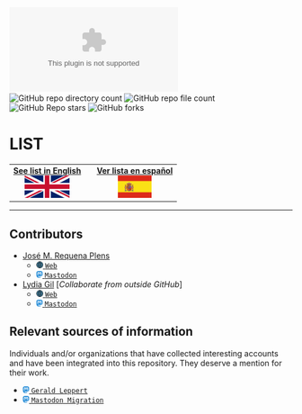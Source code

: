![GitHub file size in bytes](https://img.shields.io/github/size/jmrplens/mastodon_official_profiles/MAIN.csv?label=Database%20size%20(MAIN.csv)&logo=MAIN.csv&style=for-the-badge)
![GitHub repo directory count](https://img.shields.io/github/directory-file-count/jmrplens/mastodon_official_profiles?label=folders&style=for-the-badge&type=dir)
![GitHub repo file count](https://img.shields.io/github/directory-file-count/jmrplens/mastodon_official_profiles?style=for-the-badge)
![GitHub Repo stars](https://img.shields.io/github/stars/jmrplens/mastodon_official_profiles?style=for-the-badge)
![GitHub forks](https://img.shields.io/github/forks/jmrplens/mastodon_official_profiles?style=for-the-badge)

# LIST

<table>
<tbody>
  <tr>
    <td align='center'><a href="README_EN.md"><b>See list in English</b><br>
      <img src=".resources/flags/uk.svg" height="40"/></a>
    </td>
    <td> </td>
    <td align='center'><a href="README_ES.md"><b>Ver lista en español</b><br>
      <img src=".resources/flags/spain.svg" height="40"/></a>
    </td>
  </tr>
</tbody>
</table>

--- 


## Contributors

- [José M. Requena Plens](https://github.com/jmrplens) 
    - [<img src=".resources/icons/web.svg" height="12"/> `Web`](https://jmrplens.github.io/)
    - [<img src=".resources/icons/mastodon.svg" height="12"/> `Mastodon`](https://red.niboe.info/@jmrplens)
- [Lydia Gil](https://socialmediaeninvestigacion.com/) [_Collaborate from outside GitHub_]
    - [<img src=".resources/icons/web.svg" height="12"/> `Web`](https://socialmediaeninvestigacion.com/)
    - [<img src=".resources/icons/mastodon.svg" height="12"/> `Mastodon`](https://mstdn.science/@TuSocialMedia)

## Relevant sources of information

Individuals and/or organizations that have collected interesting accounts and have been integrated into this repository. They deserve a mention for their work.

- [<img src=".resources/icons/mastodon.svg" height="12"/> `Gerald Leppert`](https://bonn.social/@gerald_leppert)
- [<img src=".resources/icons/mastodon.svg" height="12"/> `Mastodon Migration`](https://mastodon.online/@mastodonmigration)
